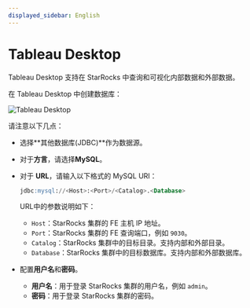 ```yaml
---
displayed_sidebar: English
---
```


# Tableau Desktop

Tableau Desktop 支持在 StarRocks 中查询和可视化内部数据和外部数据。

在 Tableau Desktop 中创建数据库：

![Tableau Desktop](../../assets/BI_tableau_1.png)

请注意以下几点：

- 选择**其他数据库(JDBC)**作为数据源。
- 对于**方言**，请选择**MySQL**。
- 对于 **URL**，请输入以下格式的 MySQL URI：

  ```SQL
  jdbc:mysql://<Host>:<Port>/<Catalog>.<Database>
  ```
  URL中的参数说明如下：

  - `Host`：StarRocks 集群的 FE 主机 IP 地址。
  - `Port`：StarRocks 集群的 FE 查询端口，例如 `9030`。
  - `Catalog`：StarRocks 集群中的目标目录。支持内部和外部目录。
  - `Database`：StarRocks 集群中的目标数据库。支持内部和外部数据库。
- 配置**用户名**和**密码**。
  - **用户名**：用于登录 StarRocks 集群的用户名，例如 `admin`。
  - **密码**：用于登录 StarRocks 集群的密码。